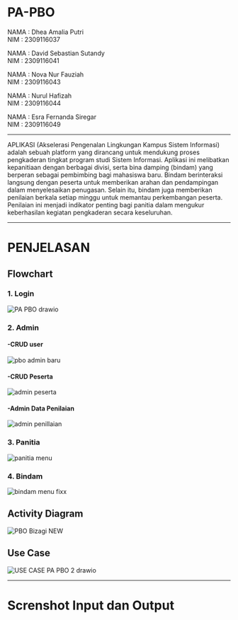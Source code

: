 # PA-PBO

NAMA  : Dhea Amalia Putri                         
NIM   : 2309116037

NAMA  : David Sebastian Sutandy                                      
NIM   : 2309116041

NAMA  : Nova Nur Fauziah                                      
NIM   : 2309116043

NAMA  : Nurul Hafizah                        
NIM   : 2309116044

NAMA  : Esra Fernanda Siregar                         
NIM   : 2309116049

__________________________________________________________________________________________________________________________________________________________________________________________________________________




APLIKASI (Akselerasi Pengenalan Lingkungan Kampus Sistem Informasi) adalah sebuah platform yang dirancang untuk mendukung proses pengkaderan tingkat program studi Sistem Informasi. Aplikasi ini melibatkan kepanitiaan dengan berbagai divisi, serta bina damping (bindam) yang berperan sebagai pembimbing bagi mahasiswa baru. Bindam berinteraksi langsung dengan peserta untuk memberikan arahan dan pendampingan dalam menyelesaikan penugasan. Selain itu, bindam juga memberikan penilaian berkala setiap minggu untuk memantau perkembangan peserta. Penilaian ini menjadi indikator penting bagi panitia dalam mengukur keberhasilan kegiatan pengkaderan secara keseluruhan.



________________________________________________________________________________________________________________________________________________________________________________________________________________________


# **PENJELASAN**



## __Flowchart__



### 1. Login



   ![PA PBO  drawio](https://github.com/user-attachments/assets/65be2cbe-94a2-4b00-be11-704f28169c83)








### 2. Admin






  #### -CRUD user




  





   ![pbo admin baru](https://github.com/user-attachments/assets/2b794428-3079-4bef-a8a3-4e3df54cb024)











 #### -CRUD Peserta




 
   





   ![admin peserta](https://github.com/user-attachments/assets/bdbdfea6-d2f3-4b10-9d49-b2728105fde3)
   











#### -Admin Data Penilaian













  ![admin penillaian](https://github.com/user-attachments/assets/b8478693-ad4d-48e1-8002-688c8469bd36)














### 3. Panitia











   ![panitia menu](https://github.com/user-attachments/assets/7f92deb6-6d28-44be-8ae9-023e733548b4)
   













### 4. Bindam












  
![bindam menu fixx](https://github.com/user-attachments/assets/09aaeb5f-768c-4d79-86aa-79a3f0785ddb)

















## __Activity Diagram__









![PBO Bizagi NEW](https://github.com/user-attachments/assets/519aed5d-e947-4f2a-a242-5c90b41a3072)













## __Use Case__











![USE CASE PA PBO 2 drawio](https://github.com/user-attachments/assets/13b6cff4-fb46-4e3f-8409-a51829428cd5)












----------------------------------------------------------------------------------------------------------------

# __Screnshot Input dan Output__





 

